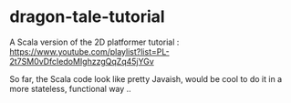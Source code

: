 # dragon-tale-tutorial

A Scala version of the 2D platformer tutorial :
https://www.youtube.com/playlist?list=PL-2t7SM0vDfcIedoMIghzzgQqZq45jYGv

So far, the Scala code look like pretty Javaish, would be cool to do it in a more stateless, functional way ..  
